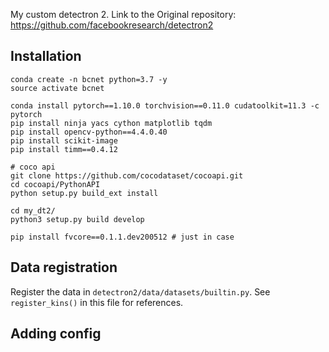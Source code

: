 My custom detectron 2. Link to the Original repository: https://github.com/facebookresearch/detectron2

## Installation
```
conda create -n bcnet python=3.7 -y
source activate bcnet

conda install pytorch==1.10.0 torchvision==0.11.0 cudatoolkit=11.3 -c pytorch
pip install ninja yacs cython matplotlib tqdm
pip install opencv-python==4.4.0.40
pip install scikit-image
pip install timm==0.4.12

# coco api
git clone https://github.com/cocodataset/cocoapi.git
cd cocoapi/PythonAPI
python setup.py build_ext install

cd my_dt2/
python3 setup.py build develop

pip install fvcore==0.1.1.dev200512 # just in case
```
## Data registration
Register the data in `detectron2/data/datasets/builtin.py`. See `register_kins()` in this file for references.

## Adding config